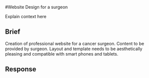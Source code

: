 #Website Design for a surgeon

Explain context here

## Brief

Creation of professional website for a cancer surgeon. Content to be provided by surgeon. Layout and template needs to be aesthetically pleasing and compatible with smart phones and tablets.

## Response
